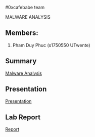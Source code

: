 #0xcafebabe team

MALWARE ANALYSIS


## Members:
1. Pham Duy Phuc (s1750550 UTwente)



## Summary
[Malware Analysis](summary)

## Presentation
[Presentation](presentation.pdf)

## Lab Report
[Report](labreport)
